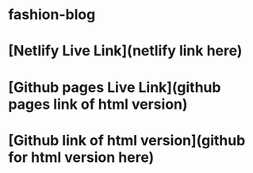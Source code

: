 # fashion-blog

# [Netlify Live Link](netlify link here)
# [Github pages Live Link](github pages link of html version)
# [Github link of html version](github for html version here)
